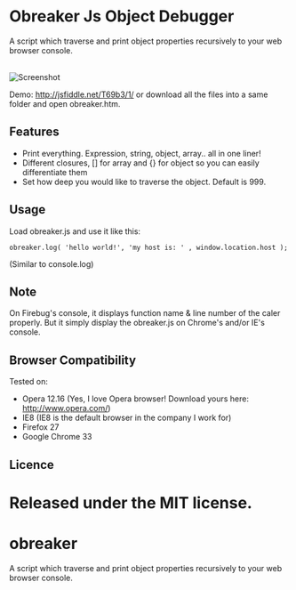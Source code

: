 Obreaker Js Object Debugger
===========================
A script which traverse and print object properties recursively to your web browser console.


<br />![Screenshot](https://raw.githubusercontent.com/isteven/obreaker/master/screenshot.jpg)

Demo: http://jsfiddle.net/T69b3/1/ or download all the files into a same folder and open obreaker.htm.

Features
--
  - Print everything. Expression, string, object, array.. all in one liner!
  - Different closures, [] for array and {} for object so you can easily differentiate them
  - Set how deep you would like to traverse the object. Default is 999.
  
Usage
--
Load obreaker.js and use it like this:

    obreaker.log( 'hello world!', 'my host is: ' , window.location.host );

(Similar to console.log)

Note
--
On Firebug's console, it displays function name & line number of the caler properly. But it simply display the obreaker.js on Chrome's and/or IE's console.

Browser Compatibility
--
Tested on:
- Opera 12.16 (Yes, I love Opera browser! Download yours here: http://www.opera.com/)
- IE8 (IE8 is the default browser in the company I work for)
- Firefox 27
- Google Chrome 33

Licence
--
Released under the MIT license. 
=======
obreaker
========

A script which traverse and print object properties recursively to your web browser console. 
